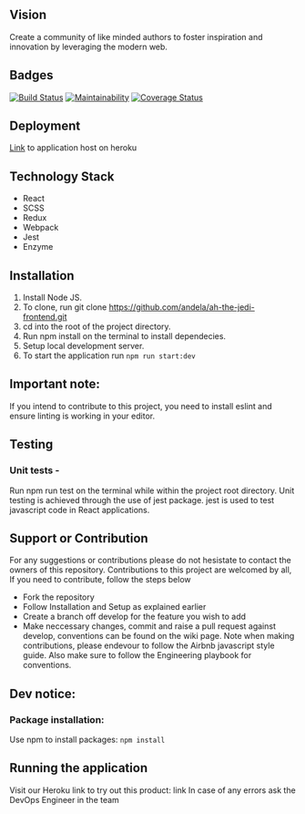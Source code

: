 ## Vision

Create a community of like minded authors to foster inspiration and innovation by leveraging the modern web.

## Badges

[![Build Status](https://travis-ci.org/andela/ah-the-jedi-frontend.svg?branch=develop)](https://travis-ci.org/andela/ah-the-jedi-frontend) [![Maintainability](https://api.codeclimate.com/v1/badges/48a5a2bb99aab393b44c/maintainability)](https://codeclimate.com/github/andela/ah-the-jedi-frontend/maintainability) [![Coverage Status](https://coveralls.io/repos/github/andela/ah-the-jedi-frontend/badge.svg)](https://coveralls.io/github/andela/ah-the-jedi-frontend)

## Deployment

[Link](https://ah-the-jedi-frontend-staging.herokuapp.com/) to application host on heroku

## Technology Stack

- React
- SCSS
- Redux
- Webpack
- Jest
- Enzyme

## Installation

1. Install Node JS.
2. To clone, run git clone https://github.com/andela/ah-the-jedi-frontend.git
3. cd into the root of the project directory.
4. Run npm install on the terminal to install dependecies.
5. Setup local development server.
6. To start the application run `npm run start:dev`

## Important note:

If you intend to contribute to this project, you need to install eslint and ensure linting is working in your editor.

## Testing

### Unit tests -

Run npm run test on the terminal while within the project root directory. Unit testing is achieved through the use of jest package. jest is used to test javascript code in React applications.

## Support or Contribution

For any suggestions or contributions please do not hesistate to contact the owners of this repository.
Contributions to this project are welcomed by all, If you need to contribute, follow the steps below

- Fork the repository
- Follow Installation and Setup as explained earlier
- Create a branch off develop for the feature you wish to add
- Make neccessary changes, commit and raise a pull request against develop, conventions can be found on the wiki page. Note when making contributions, please endevour to follow the Airbnb javascript style guide. Also make sure to follow the Engineering playbook for conventions.

## Dev notice:

### Package installation:

Use npm to install packages: `npm install`

## Running the application

Visit our Heroku link to try out this product: link
In case of any errors ask the DevOps Engineer in the team
